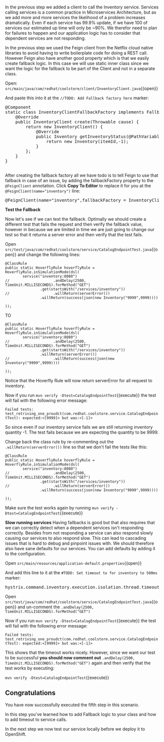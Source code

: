 In the previous step we added a client to call the Inventory service. Services calling services is a common practice in Microservices Architecture, but as we add more and more services the likelihood of a problem increases dramatically. Even if each service has 99.9% update, if we have 100 of services our estimated up time will only be ~90%. We therefor need to plan for failures to happen and our application logic has to consider that dependent services are not responding.

In the previous step we used the Feign client from the Netflix cloud native libraries to avoid having to write
boilerplate code for doing a REST call. However Feign also have another good property which is that we easily create
fallback logic. In this case we will use static inner class since we want the logic for the fallback to be part of the
Client and not in a separate class.

Open: `src/main/java/com/redhat/coolstore/client/InventoryClient.java`{{open}}

And paste this into it at the `//TODO: Add Fallback factory here` marker:

<pre class="file" data-filename="src/main/java/com/redhat/coolstore/client/InventoryClient.java" data-target="insert" data-marker="//TODO: Add Fallback factory here">
@Component
static class InventoryClientFallbackFactory implements FallbackFactory&lt;InventoryClient&gt; {
    @Override
    public InventoryClient create(Throwable cause) {
        return new InventoryClient() {
            @Override
            public Inventory getInventoryStatus(@PathVariable("itemId") String itemId) {
                return new Inventory(itemId,-1);
            }
        };
    }
}

</pre>

After creating the fallback factory all we have todo is to tell Feign to use that fallback in case of an issue, by adding the fallbackFactory property to the `@FeignClient` annotation. Click **Copy To Editor** to replace
it for you at the `@FeignClient(name="inventory")` line:

<pre class="file" data-filename="src/main/java/com/redhat/coolstore/client/InventoryClient.java" data-target="insert" data-marker="@FeignClient(name=&quot;inventory&quot;)">
@FeignClient(name="inventory",fallbackFactory = InventoryClient.InventoryClientFallbackFactory.class)
</pre>

**Test the Fallback**

Now let's see if we can test the fallback. Optimally we should create a different test that fails the request and then verify the fallback value, however in because we are limited in time we are just going to change our test so that it returns a server error and then verify that the test fails. 

Open ``src/test/java/com/redhat/coolstore/service/CatalogEndpointTest.java``{{open}} and change the following lines:

```
@ClassRule
public static HoverflyRule hoverflyRule = HoverflyRule.inSimulationMode(dsl(
        service("inventory:8080")
//                    .andDelay(2500, TimeUnit.MILLISECONDS).forMethod("GET")
                .get(startsWith("/services/inventory"))
//                    .willReturn(serverError())
                .willReturn(success(json(new Inventory("9999",9999))))

));
```

TO

```
@ClassRule
public static HoverflyRule hoverflyRule = HoverflyRule.inSimulationMode(dsl(
        service("inventory:8080")
//                    .andDelay(2500, TimeUnit.MILLISECONDS).forMethod("GET")
                .get(startsWith("/services/inventory"))
                .willReturn(serverError())
//                    .willReturn(success(json(new Inventory("9999",9999))))

));
```
Notice that the Hoverfly Rule will now return serverError for all request to inventory.

Now if you run ``mvn verify -Dtest=CatalogEndpointTest``{{execute}} the test will fail with the following error message:

`Failed tests:   test_retriving_one_proudct(com.redhat.coolstore.service.CatalogEndpointTest): expected:<[9999]> but was:<[-1]>`

So since even if our inventory service fails we are still returning inventory quantity -1. The test fails because we are expecting the quantity to be 9999.

Change back the class rule by re-commenting out the `.willReturn(serverError())` line so that we don't fail the tests like this:
```
@ClassRule
public static HoverflyRule hoverflyRule = HoverflyRule.inSimulationMode(dsl(
        service("inventory:8080")
//                    .andDelay(2500, TimeUnit.MILLISECONDS).forMethod("GET")
                .get(startsWith("/services/inventory"))
//                    .willReturn(serverError())
                .willReturn(success(json(new Inventory("9999",9999))))

));
```

Make sure the test works again by running ``mvn verify -Dtest=CatalogEndpointTest``{{execute}}

**Slow running services**
Having fallbacks is good but that also requires that we can correctly detect when a dependent services isn't responding correctly. Besides from not responding a service can also respond slowly causing our services to also respond slow. This can lead to cascading issues that is hard to debug and pinpoint issues with. We should therefore also have sane defaults for our services. You can add defaults by adding it to the configuration.

Open ``src/main/resources/application-default.properties``{{open}}

And add this line to it at the `#TODO: Set timeout to for inventory to 500ms` marker:

<pre class="file" data-filename="src/main/resources/application-default.properties" data-target="insert" data-marker="#TODO: Set timeout to for inventory to 500ms">
hystrix.command.inventory.execution.isolation.thread.timeoutInMilliseconds=500
</pre>

Open ``src/test/java/com/redhat/coolstore/service/CatalogEndpointTest.java``{{open}} and un-comment the `.andDelay(2500, TimeUnit.MILLISECONDS).forMethod("GET")`

Now if you run ``mvn verify -Dtest=CatalogEndpointTest``{{execute}} the test will fail with the following error message:

`Failed tests:   test_retriving_one_proudct(com.redhat.coolstore.service.CatalogEndpointTest): expected:<[9999]> but was:<[-1]>`

This shows that the timeout works nicely. However, since we want our test to be successful **you should now comment out** `.andDelay(2500, TimeUnit.MILLISECONDS).forMethod("GET")` again and then verify that the test works by executing:

``mvn verify -Dtest=CatalogEndpointTest``{{execute}}

## Congratulations
You have now successfully executed the fifth step in this scenario.

In this step you've learned how to add Fallback logic to your class and how to add timeout to service calls. 

In the next step we now test our service locally before we deploy it to OpenShift.

